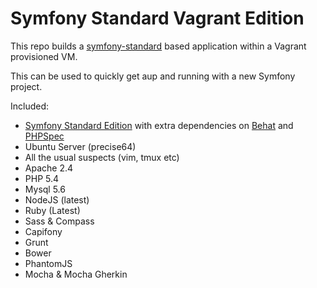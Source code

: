 # Symfony Standard Vagrant Edition

This repo builds a [symfony-standard][1] based application within a Vagrant provisioned VM.

This can be used to quickly get aup and running with a new Symfony project.

Included:

* [Symfony Standard Edition][1] with extra dependencies on [Behat][2] and [PHPSpec][3]
* Ubuntu Server (precise64)
* All the usual suspects (vim, tmux etc)
* Apache 2.4
* PHP 5.4
* Mysql 5.6
* NodeJS (latest)
* Ruby (Latest)
* Sass & Compass
* Capifony
* Grunt
* Bower
* PhantomJS
* Mocha & Mocha Gherkin

[1]: https://github.com/symfony/symfony-standard
[2]: http://behat.org
[3]: http://phpspec.net
